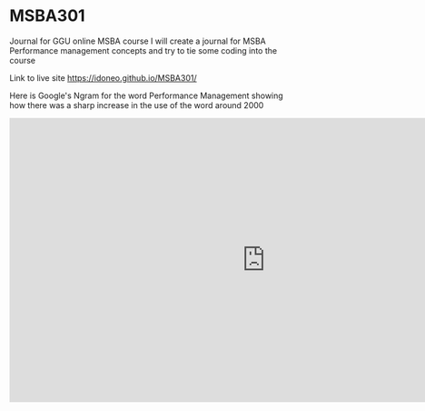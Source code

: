 # MSBA301
Journal for GGU online MSBA course
I will create a journal for MSBA Performance management concepts and try to tie some coding into the course

Link to live site
https://idoneo.github.io/MSBA301/

Here is Google's Ngram for the word Performance Management showing how there was a sharp increase in the use of the word around
2000
<iframe name="ngram_chart" src="https://books.google.com/ngrams/interactive_chart?content=Performance+Management&case_insensitive=on&year_start=1994&year_end=2008&corpus=15&smoothing=3&share=&direct_url=t4%3B%2CPerformance%20Management%3B%2Cc0%3B%2Cs0%3B%3Bperformance%20management%3B%2Cc0%3B%3BPerformance%20Management%3B%2Cc0%3B%3BPerformance%20management%3B%2Cc0%3B%3BPERFORMANCE%20MANAGEMENT%3B%2Cc0" width=900 height=500 marginwidth=0 marginheight=0 hspace=0 vspace=0 frameborder=0 scrolling=no></iframe>


